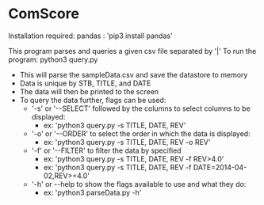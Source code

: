 # ComScore

Installation required:
pandas : 'pip3 install pandas'

This program parses and queries a given csv file separated by '|'
To run the program: python3 query.py
 - This will parse the sampleData.csv and save the datastore to memory
 - Data is unique by STB, TITLE, and DATE
 - The data will then be printed to the screen
 - To query the data further, flags can be used:
    - '-s' or '--SELECT' followed by the columns to select columns to be displayed:
        - ex: 'python3 query.py -s TITLE, DATE, REV'
    - '-o' or '--ORDER' to select the order in which the data is displayed:
        - ex: 'python3 query.py -s TITLE, DATE, REV -o REV'
    - '-f' or '--FILTER' to filter the data by specified
        - ex: 'python3 query.py -s TITLE, DATE, REV -f REV>4.0'
        - ex: 'python3 query.py -s TITLE, DATE, REV -f DATE=2014-04-02,REV>=4.0'
    - '-h' or --help to show the flags available to use and what they do:
        - ex: 'python3 parseData.py -h'

